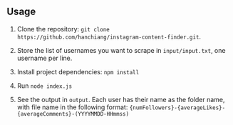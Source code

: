 ## Usage

1. Clone the repository: `git clone https://github.com/hanchiang/instagram-content-finder.git`.
1. Store the list of usernames you want to scrape in `input/input.txt`, one username per line.

1. Install project dependencies: `npm install`
1. Run `node index.js`
1. See the output in `output`. Each user has their name as the folder name, with file name in the following format: `{numFollowers}-{averageLikes}-{averageComments}-(YYYYMMDD-HHmmss)`
